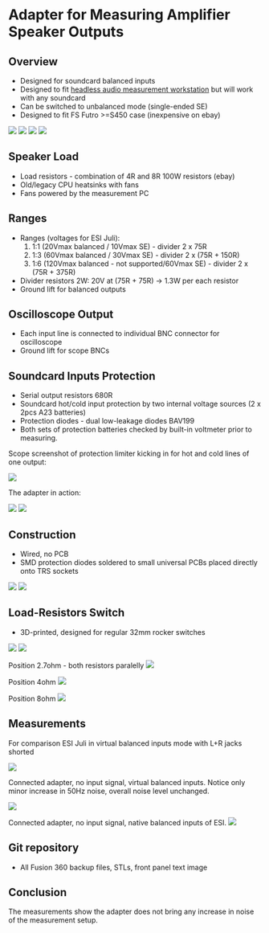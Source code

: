 # Adapter for Measuring Amplifier Speaker Outputs

## Overview
* Designed for soundcard balanced inputs
* Designed to fit [headless audio measurement workstation](https://github.com/pavhofman/measurement-station) but will work with any soundcard
* Can be switched to unbalanced mode (single-ended SE)
* Designed to fit FS Futro >=S450 case (inexpensive on ebay)

<img src="https://github.com/pavhofman/speaker-adapter/raw/master/images/front.jpg">
<img src="https://github.com/pavhofman/speaker-adapter/raw/master/images/back.jpg">
<img src="https://github.com/pavhofman/speaker-adapter/raw/master/images/front-detail.jpg">

<img src="https://github.com/pavhofman/speaker-adapter/raw/master/images/schematics.png">

## Speaker Load
* Load resistors - combination of 4R and 8R 100W resistors (ebay)
* Old/legacy CPU heatsinks with fans
* Fans powered by the measurement PC

## Ranges
* Ranges (voltages for ESI Juli):
  1. 1:1 (20Vmax balanced / 10Vmax SE) - divider 2 x 75R
  2. 1:3 (60Vmax balanced / 30Vmax SE) - divider 2 x (75R + 150R)
  3. 1:6 (120Vmax balanced - not supported/60Vmax SE) - divider 2 x (75R + 375R)
* Divider resistors 2W: 20V at (75R + 75R) -> 1.3W per each resistor
* Ground lift for balanced outputs

## Oscilloscope Output
* Each input line is connected to individual BNC connector for oscilloscope
* Ground lift for scope BNCs


## Soundcard Inputs Protection
* Serial output resistors 680R
* Soundcard hot/cold input protection by two internal voltage sources (2 x 2pcs A23 batteries)
* Protection diodes - dual low-leakage diodes BAV199
* Both sets of protection batteries checked by built-in voltmeter prior to measuring.

Scope screenshot of protection limiter kicking in for hot and cold lines of one output:

<img src="https://github.com/pavhofman/speaker-adapter/raw/master/images/protection-working-scope-screenshot.png">


The adapter in action:

<img src="https://github.com/pavhofman/speaker-adapter/raw/master/images/adapter-pc.jpg">
<img src="https://github.com/pavhofman/speaker-adapter/raw/master/images/adapter-pc-detail.jpg">


## Construction
* Wired, no PCB
* SMD protection diodes soldered to small universal PCBs placed directly onto TRS sockets

<img src="https://github.com/pavhofman/speaker-adapter/raw/master/images/inside-back.jpg">
<img src="https://github.com/pavhofman/speaker-adapter/raw/master/images/inside-front.jpg">

## Load-Resistors Switch
* 3D-printed, designed for regular 32mm rocker switches
<img src="https://github.com/pavhofman/speaker-adapter/raw/master/images/switch-front.jpg">
<img src="https://github.com/pavhofman/speaker-adapter/raw/master/images/switch-back.jpg">

Position 2.7ohm - both resistors paralelly
<img src="https://github.com/pavhofman/speaker-adapter/raw/master/images/switch-2.7.jpg">

Position 4ohm
<img src="https://github.com/pavhofman/speaker-adapter/raw/master/images/switch-4.jpg">

Position 8ohm
<img src="https://github.com/pavhofman/speaker-adapter/raw/master/images/switch-8.jpg">


## Measurements
For comparison ESI Juli in virtual balanced inputs mode with L+R jacks shorted

<img src="https://github.com/pavhofman/speaker-adapter/raw/master/images/virt-bal-shorted-inputs.png">

Connected adapter, no input signal, virtual balanced inputs. Notice only minor increase in 50Hz noise, overall noise level unchanged.

<img src="https://github.com/pavhofman/speaker-adapter/raw/master/images/virt-bal-adapter-no-input.png">

Connected adapter, no input signal, native balanced inputs of ESI.
<img src="https://github.com/pavhofman/speaker-adapter/raw/master/images/native-bal-adapter-no-input.png">

## Git repository
* All Fusion 360 backup files, STLs, front panel text image

## Conclusion
The measurements show the adapter does not bring any increase in noise of the measurement setup.
